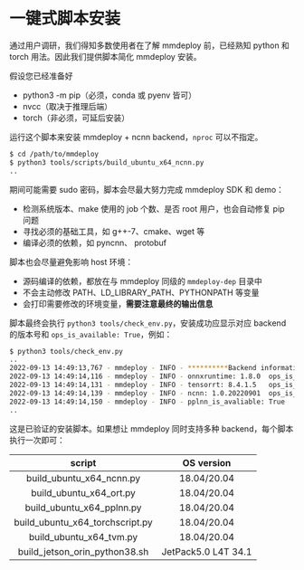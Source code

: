 # 一键式脚本安装

通过用户调研，我们得知多数使用者在了解 mmdeploy 前，已经熟知 python 和 torch 用法。因此我们提供脚本简化 mmdeploy 安装。

假设您已经准备好

- python3 -m pip（必须，conda 或 pyenv 皆可）
- nvcc（取决于推理后端）
- torch（非必须，可延后安装）

运行这个脚本来安装 mmdeploy + ncnn backend，`nproc` 可以不指定。

```bash
$ cd /path/to/mmdeploy
$ python3 tools/scripts/build_ubuntu_x64_ncnn.py
..
```

期间可能需要 sudo 密码，脚本会尽最大努力完成 mmdeploy SDK 和 demo：

- 检测系统版本、make 使用的 job 个数、是否 root 用户，也会自动修复 pip 问题
- 寻找必须的基础工具，如 g++-7、cmake、wget 等
- 编译必须的依赖，如 pyncnn、 protobuf

脚本也会尽量避免影响 host 环境：

- 源码编译的依赖，都放在与 mmdeploy 同级的 `mmdeploy-dep` 目录中
- 不会主动修改 PATH、LD_LIBRARY_PATH、PYTHONPATH 等变量
- 会打印需要修改的环境变量，**需要注意最终的输出信息**

脚本最终会执行 `python3 tools/check_env.py`，安装成功应显示对应 backend 的版本号和 `ops_is_available: True`，例如：

```bash
$ python3 tools/check_env.py
..
2022-09-13 14:49:13,767 - mmdeploy - INFO - **********Backend information**********
2022-09-13 14:49:14,116 - mmdeploy - INFO - onnxruntime: 1.8.0	ops_is_avaliable : True
2022-09-13 14:49:14,131 - mmdeploy - INFO - tensorrt: 8.4.1.5	ops_is_avaliable : True
2022-09-13 14:49:14,139 - mmdeploy - INFO - ncnn: 1.0.20220901	ops_is_avaliable : True
2022-09-13 14:49:14,150 - mmdeploy - INFO - pplnn_is_avaliable: True
..
```

这是已验证的安装脚本。如果想让 mmdeploy 同时支持多种 backend，每个脚本执行一次即可：

|             script              |     OS version      |
| :-----------------------------: | :-----------------: |
|    build_ubuntu_x64_ncnn.py     |     18.04/20.04     |
|     build_ubuntu_x64_ort.py     |     18.04/20.04     |
|    build_ubuntu_x64_pplnn.py    |     18.04/20.04     |
| build_ubuntu_x64_torchscript.py |     18.04/20.04     |
|     build_ubuntu_x64_tvm.py     |     18.04/20.04     |
|  build_jetson_orin_python38.sh  | JetPack5.0 L4T 34.1 |
